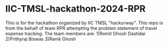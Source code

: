 # IIC-TMSL-hackathon-2024-RPR
This is for the hackathon organized by IIC TMSL "hackurway". This repo is from the behalf of team RPR attempting the problem statement of travel expense tracking. The team members are: 1)Romit Ghosh Dastidar 2)Prithyraj Biswas 3)Ranik Ghosh
